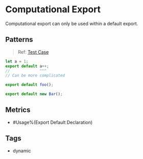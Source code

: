 # Computational Export

Computational export can only be used within a default export.

## Patterns

> Ref:
> [Test Case](../../../../../docs/relation/export.md#default-export-identifier-and-assignment-expressions)

```js
let a = 1;
export default a++;
//             ^^^
// Can be more complicated

export default foo();

export default new Bar();
```

## Metrics

* #Usage%(Export Default Declaration)

## Tags

* dynamic

